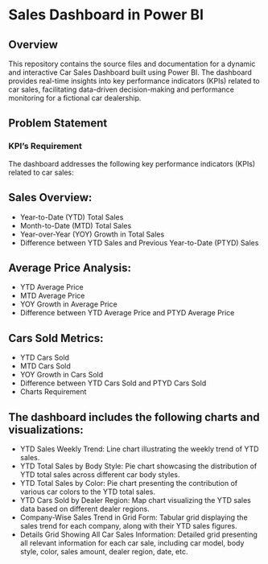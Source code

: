 # Sales Dashboard in Power BI
## Overview
This repository contains the source files and documentation for a dynamic and interactive Car Sales Dashboard built using Power BI. The dashboard provides real-time insights into key performance indicators (KPIs) related to car sales, facilitating data-driven decision-making and performance monitoring for a fictional car dealership.

## Problem Statement
### KPI’s Requirement
The dashboard addresses the following key performance indicators (KPIs) related to car sales:

## Sales Overview:
* Year-to-Date (YTD) Total Sales
* Month-to-Date (MTD) Total Sales
* Year-over-Year (YOY) Growth in Total Sales
* Difference between YTD Sales and Previous Year-to-Date (PTYD) Sales
## Average Price Analysis:
* YTD Average Price
* MTD Average Price
* YOY Growth in Average Price
* Difference between YTD Average Price and PTYD Average Price
## Cars Sold Metrics:
* YTD Cars Sold
* MTD Cars Sold
* YOY Growth in Cars Sold
* Difference between YTD Cars Sold and PTYD Cars Sold
* Charts Requirement
## The dashboard includes the following charts and visualizations:

* YTD Sales Weekly Trend: Line chart illustrating the weekly trend of YTD sales.
* YTD Total Sales by Body Style: Pie chart showcasing the distribution of YTD total sales across different car body styles.
* YTD Total Sales by Color: Pie chart presenting the contribution of various car colors to the YTD total sales.
* YTD Cars Sold by Dealer Region: Map chart visualizing the YTD sales data based on different dealer regions.
* Company-Wise Sales Trend in Grid Form: Tabular grid displaying the sales trend for each company, along with their YTD sales figures.
* Details Grid Showing All Car Sales Information: Detailed grid presenting all relevant information for each car sale, including car model, body style, color, sales amount, dealer region, date, etc.


